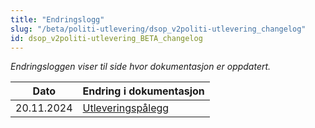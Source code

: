 ```yaml
---
title: "Endringslogg"
slug: "/beta/politi-utlevering/dsop_v2politi-utlevering_changelog"
id: dsop_v2politi-utlevering_BETA_changelog
---
```


*Endringsloggen viser til side hvor dokumentasjon er oppdatert.*

| Dato       | Endring i dokumentasjon                                                                                            |
|------------|--------------------------------------------------------------------------------------------------------------------|
| 20.11.2024 | [Utleveringspålegg](https:/dokumentasjon.dsop.no/dsop_v2politi-utlevering_utleveringsp%C3%A5legg.html#change-log) |

